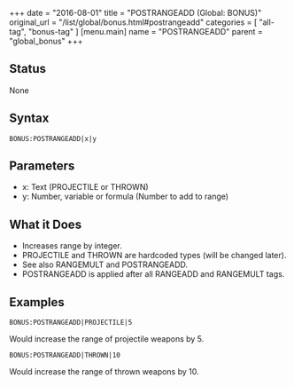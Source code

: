 +++
date = "2016-08-01"
title = "POSTRANGEADD (Global: BONUS)"
original_url = "/list/global/bonus.html#postrangeadd"
categories = [ "all-tag", "bonus-tag" ]
[menu.main]
    name = "POSTRANGEADD"
    parent = "global_bonus"
+++

## Status

None

## Syntax

`BONUS:POSTRANGEADD|x|y`

## Parameters

-   x: Text (PROJECTILE or THROWN)
-   y: Number, variable or formula (Number to add
    to range)



What it Does
------------

-   Increases range by integer.
-   PROJECTILE and THROWN are hardcoded types (will be changed later).
-   See also RANGEMULT and POSTRANGEADD.
-   POSTRANGEADD is applied after all RANGEADD and RANGEMULT tags.

Examples
--------

`BONUS:POSTRANGEADD|PROJECTILE|5`

Would increase the range of projectile weapons by 5.

`BONUS:POSTRANGEADD|THROWN|10`

Would increase the range of thrown weapons by 10.

